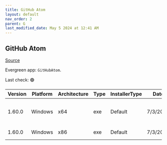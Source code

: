 ```yaml
---
title: GitHub Atom
layout: default
nav_order: 2
parent: G
last_modified_date: May 5 2024 at 12:41 AM
---
```


## GitHub Atom

[Source](https://atom.io/)

Evergreen app: `GitHubAtom`. 

Last check: 🟢

| Version | Platform | Architecture | Type | InstallerType | Date     | Size      | URI                                                                                                                                                  |
| ------- | -------- | ------------ | ---- | ------------- | -------- | --------- | ---------------------------------------------------------------------------------------------------------------------------------------------------- |
| 1.60.0  | Windows  | x64          | exe  | Default       | 7/3/2022 | 198986592 | [https://github.com/atom/atom/releases/download/v1.60.0/AtomSetup-x64.exe](https://github.com/atom/atom/releases/download/v1.60.0/AtomSetup-x64.exe) |
| 1.60.0  | Windows  | x86          | exe  | Default       | 7/3/2022 | 193334112 | [https://github.com/atom/atom/releases/download/v1.60.0/AtomSetup.exe](https://github.com/atom/atom/releases/download/v1.60.0/AtomSetup.exe)         |
